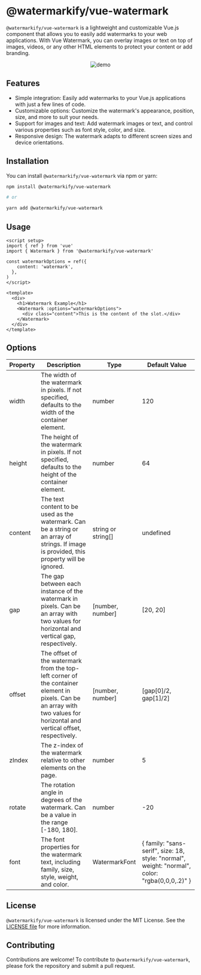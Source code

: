 # @watermarkify/vue-watermark

`@watermarkify/vue-watermark` is a lightweight and customizable Vue.js component that allows you to easily add watermarks to your web applications. With Vue Watermark, you can overlay images or text on top of images, videos, or any other HTML elements to protect your content or add branding.

<div align="center">
  <img src="https://github.com/watermarkify/vue-watermark/assets/35857179/9b16ab91-3b61-4fc8-afec-28fda5b18ed1" alt="demo" align="center">
</div>

## Features

- Simple integration: Easily add watermarks to your Vue.js applications with just a few lines of code.
- Customizable options: Customize the watermark's appearance, position, size, and more to suit your needs.
- Support for images and text: Add watermark images or text, and control various properties such as font style, color, and size.
- Responsive design: The watermark adapts to different screen sizes and device orientations.

## Installation

You can install `@watermarkify/vue-watermark` via npm or yarn:

```bash
npm install @watermarkify/vue-watermark

# or

yarn add @watermarkify/vue-watermark
```

## Usage

```vue
<script setup>
import { ref } from 'vue'
import { Watermark } from '@watermarkify/vue-watermark'

const watermarkOptions = ref({
    content: 'watermark',
  },
)
</script>

<template>
  <div>
    <h1>Watermark Example</h1>
    <Watermark :options="watermarkOptions">
      <div class="content">This is the content of the slot.</div>
    </Watermark>
  </div>
</template>
```

## Options

| Property | Description                                                                                                                                                                | Type               | Default Value                                                                                  |
|----------|----------------------------------------------------------------------------------------------------------------------------------------------------------------------------|--------------------|------------------------------------------------------------------------------------------------|
| width    | The width of the watermark in pixels. If not specified, defaults to the width of the container element.                                                                    | number             | 120                                                                                            |
| height   | The height of the watermark in pixels. If not specified, defaults to the height of the container element.                                                                  | number             | 64                                                                                             |
| content  | The text content to be used as the watermark. Can be a string or an array of strings. If image is provided, this property will be ignored.                                 | string or string[] | undefined                                                                                      |
| gap      | The gap between each instance of the watermark in pixels. Can be an array with two values for horizontal and vertical gap, respectively.                                   | [number, number]   | [20, 20]                                                                                       |
| offset   | The offset of the watermark from the top-left corner of the container element in pixels. Can be an array with two values for horizontal and vertical offset, respectively. | [number, number]   | [gap[0]/2, gap[1]/2]                                                                           |
| zIndex   | The z-index of the watermark relative to other elements on the page.                                                                                                       | number             | 5                                                                                              |
| rotate   | The rotation angle in degrees of the watermark. Can be a value in the range [-180, 180].                                                                                   | number             | -20                                                                                            |
| font     | The font properties for the watermark text, including family, size, style, weight, and color.                                                                              | WatermarkFont      | { family: "sans-serif", size: 18, style: "normal", weight: "normal", color: "rgba(0,0,0,.2)" } |

<!-- | image    | The URL or path to the image file to be used as the watermark. If an image is provided, the content property will be ignored.                                              | string             | undefined                                                                                      | -->

## License

`@watermarkify/vue-watermark` is licensed under the MIT License. See the [LICENSE file](./LICENSE) for more information.

## Contributing

Contributions are welcome! To contribute to `@watermarkify/vue-watermark`, please fork the repository and submit a pull request.